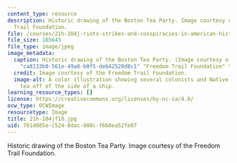 ```yaml
---
content_type: resource
description: Historic drawing of the Boston Tea Party. Image courtesy of the Freedom
  Trail Foundation.
file: /courses/21h-104j-riots-strikes-and-conspiracies-in-american-history-fall-2010/761d885ec5248dac908cf660ea52fe07_21h-104jf10.jpg
file_size: 165643
file_type: image/jpeg
image_metadata:
  caption: Historic drawing of the Boston Tea Party. (Image courtesy of the {{% resource_link
    "ca8133b0-561e-49a8-b0f5-deb42520d8c1" "Freedom Trail Foundation" %}}.)
  credit: Image courtesy of the Freedom Trail Foundation.
  image-alt: A color illustration showing several colonists and Native Americans throwing
    tea off of the side of a ship.
learning_resource_types: []
license: https://creativecommons.org/licenses/by-nc-sa/4.0/
ocw_type: OCWImage
resourcetype: Image
title: 21h-104jf10.jpg
uid: 761d885e-c524-8dac-908c-f660ea52fe07
---
```

Historic drawing of the Boston Tea Party. Image courtesy of the Freedom Trail Foundation.